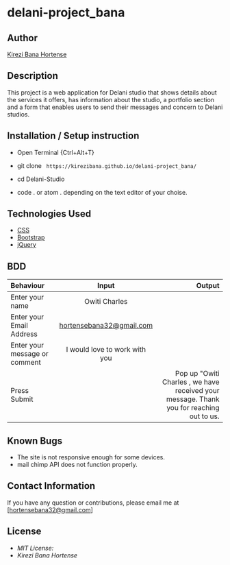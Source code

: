 # delani-project_bana



## Author

[Kirezi Bana Hortense](https://github.com/Owiti-Charles)

## Description

This project is a web application for Delani studio that shows details about the services it offers, has information about the studio, a portfolio section and a form that enables users to send their messages and concern to Delani studios. 



## Installation / Setup instruction
* Open Terminal {Ctrl+Alt+T}

* git clone ``` https://kirezibana.github.io/delani-project_bana/```

* cd Delani-Studio

* code . or atom . depending on the text editor of your choise.

## Technologies Used


* [CSS](https://github.com/topics/css3)
* [Bootstrap](https://github.com/topics/bootstrap)
* [jQuery](https://github.com/topics/javascript)



## BDD
| Behaviour      | Input        | Output       |
| :------------- | :----------: | -----------: |
|  Enter your name  |   Owiti Charles |     |
| Enter your Email Address  | hortensebana32@gmail.com |   |
| Enter your message or comment   |  I would love to work with you     |     |
| Press Submit|     |Pop up "Owiti Charles , we have received your message. Thank you for reaching out to us.|

## Known Bugs
* The site is not responsive enough for some devices. 
* mail chimp API does not function properly.

## Contact Information 

If you have any question or contributions, please email me at [hortensebana32@gmail.com]

## License
* *MIT License:*
* *Kirezi Bana Hortense*

